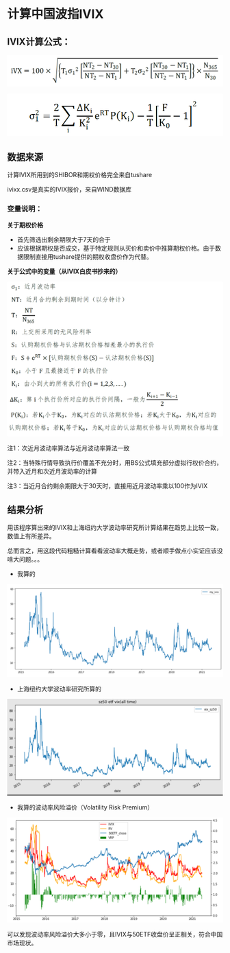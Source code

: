 # 计算中国波指IVIX

## IVIX计算公式：

![image-20210523213450782](README.assets/image-20210523213450782.png)

![image-20210523213522330](README.assets/image-20210523213522330.png)

## 数据来源

计算IVIX所用到的SHIBOR和期权价格完全来自tushare

ivixx.csv是真实的IVIX报价，来自WIND数据库

### 变量说明：

**关于期权价格**

* 首先筛选出剩余期限大于7天的合于
* 应该根据期权是否成交，基于特定规则从买价和卖价中推算期权价格。由于数据限制直接用tushare提供的期权收盘价作为代替。

**关于公式中的变量（从IVIX白皮书抄来的）**

![image-20210523213552535](README.assets/image-20210523213552535.png)

注1：次近月波动率算法与近月波动率算法一致

注2：当特殊行情导致执行价覆盖不充分时，用BS公式填充部分虚拟行权价合约，并带入近月和次近月波动率的计算

注3：当近月合约剩余期限大于30天时，直接用近月波动率乘以100作为IVIX

## 结果分析

用该程序算出来的IVIX和上海纽约大学波动率研究所计算结果在趋势上比较一致，数值上有所差异。

总而言之，用这段代码粗糙计算看看波动率大概走势，或者顺手做点小实证应该没啥大问题。。。

* 我算的

![image-20210522144057564](README.assets/image-20210522144057564.png)

* 上海纽约大学波动率研究所算的

![image-20210522144106086](README.assets/image-20210522144106086.png)

* 我算的波动率风险溢价（Volatility Risk Premium）

![image-20210523213721481](README.assets/image-20210523213721481.png)

可以发现波动率风险溢价大多小于零，且IVIX与50ETF收盘价呈正相关，符合中国市场现状。
